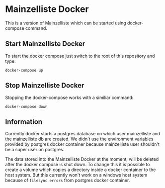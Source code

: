 # Mainzelliste Docker

This is a version of Mainzelliste which can be started using docker-compose command. 

## Start Mainzelliste Docker

To start the docker compose just switch to the root of this repository and type:
```
docker-compose up
```

## Stop Mainzelliste Docker

Stopping the docker-compose works with a similiar command:
```
docker-compose down
```

## Information

Currently docker starts a postgres database on which user mainzelliste and the mainzelliste db are created. We didn't use the environment variables provided by postgres docker container because mainzelliste user shouldn't be a super user on postgres. 

The data stored into the Mainzelliste Docker at the moment, will be deleted after the docker compose is shut down. To change this it is possible to create a volume which copies a directory inside a docker container to the host system. But this currently won't work on a windows host system because of ```filesync errors``` from postgres docker container. 